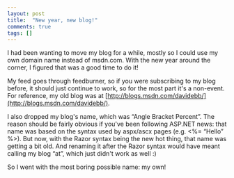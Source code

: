 ```yaml
---
layout: post
title:  "New year, new blog!"
comments: true
tags: []
---
```



I had been wanting to move my blog for a while, mostly so I could use my own domain name instead of msdn.com.  With the new year around the corner, I figured that was a good time to do it!

My feed goes through feedburner, so if you were subscribing to my blog before, it should just continue to work, so for the most part it's a non-event.  For reference, my old blog was at [http://blogs.msdn.com/davidebb/](http://blogs.msdn.com/davidebb/).

I also dropped my blog's name, which was “Angle Bracket Percent”.  The reason should be fairly obvious if you've been following ASP.NET news: that name was based on the syntax used by aspx/ascx pages (e.g. <%= “Hello” %>).  But now, with the Razor syntax being the new hot thing, that name was getting a bit old.  And renaming it after the Razor syntax would have meant calling my blog “at”, which just didn't work as well :)

So I went with the most boring possible name: my own!

